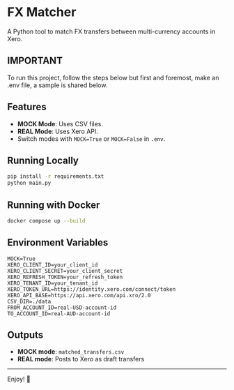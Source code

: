 
# FX Matcher

A Python tool to match FX transfers between multi-currency accounts in Xero.

## IMPORTANT

To run this project, follow the steps below but first and foremost, make an .env file, a sample is shared below.

## Features

- **MOCK Mode**: Uses CSV files.
- **REAL Mode**: Uses Xero API.
- Switch modes with `MOCK=True` or `MOCK=False` in `.env`.

## Running Locally

```bash
pip install -r requirements.txt
python main.py
```

## Running with Docker

```bash
docker compose up --build
```

## Environment Variables

```
MOCK=True
XERO_CLIENT_ID=your_client_id
XERO_CLIENT_SECRET=your_client_secret
XERO_REFRESH_TOKEN=your_refresh_token
XERO_TENANT_ID=your_tenant_id
XERO_TOKEN_URL=https://identity.xero.com/connect/token
XERO_API_BASE=https://api.xero.com/api.xro/2.0
CSV_DIR=./data
FROM_ACCOUNT_ID=real-USD-account-id
TO_ACCOUNT_ID=real-AUD-account-id
```

## Outputs

- **MOCK mode**: `matched_transfers.csv`
- **REAL mode**: Posts to Xero as draft transfers

---

Enjoy! 🚀
